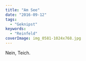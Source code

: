 ```yaml
---
title: "Am See"
date: "2016-09-12"
tags:
  - "Geknipst"
keywords:
  - "Reinfeld"
coverImage: img_0581-1024x768.jpg
---
```


Nein, Teich.

